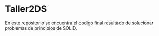# Taller2DS
En este repositorio se encuentra el codigo final resultado de solucionar problemas de principios de SOLID.
